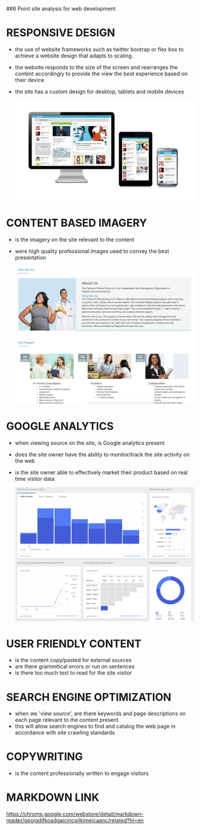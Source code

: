 <!--Collected image definitions-->
[responsive]: responsive.jpg "Screenshot of Responsive design" 
[analytics]: analytics.png "Screenshot of Google Analytics Dashboard" 
[imagery]: imagery.png "Screenshot of Imagery Based Assets" 
<!--Using an image reference-->
<!--images-->

##6 Point site analysis for web development

# RESPONSIVE DESIGN

- the use of website frameworks such as twitter bootrap or flex box to achieve a website design that adapts to scaling.
- the website responds to the size of the screen and rearranges the content accordingly to provide the view the best experience based on their device
- the site has a custom design for desktop, tablets and mobile devices

    ![Mockup for feature A][responsive]


# CONTENT BASED IMAGERY

- is the imagery on the site relevant to the content
- were high quality professional images used to convey the best presentation

    ![Mockup for feature A][imagery]

# GOOGLE ANALYTICS

- when viewing source on the site, is Google analytics present
- does the site owner have the ability to monitor/track the site activity on the web
- is the site owner able to effectively market their product based on real time visitor data

    ![Mockup for feature A][analytics]

# USER FRIENDLY CONTENT

- is the content copy/pasted for external sources
- are there grammitical errors or run on sentences
- is there too much text to read for the site visitor

# SEARCH ENGINE OPTIMIZATION

- when we 'view source', are there keywords and page descriptions on each page relevant to the content present
- this will allow search engines to find and catalog the web page in accordance with site crawling standards

# COPYWRITING


- is the content professionally written to engage visitors
	
# MARKDOWN LINK
https://chrome.google.com/webstore/detail/markdown-reader/gpoigdifkoadgajcincpilkjmejcaanc/related?hl=en
